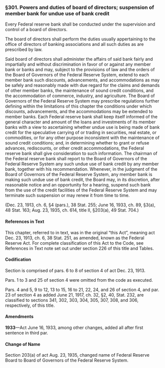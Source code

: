 ### §301. Powers and duties of board of directors; suspension of member bank for undue use of bank credit ###

Every Federal reserve bank shall be conducted under the supervision and control of a board of directors.

The board of directors shall perform the duties usually appertaining to the office of directors of banking associations and all such duties as are prescribed by law.

Said board of directors shall administer the affairs of said bank fairly and impartially and without discrimination in favor of or against any member bank or banks and may, subject to the provisions of law and the orders of the Board of Governors of the Federal Reserve System, extend to each member bank such discounts, advancements, and accommodations as may be safely and reasonably made with due regard for the claims and demands of other member banks, the maintenance of sound credit conditions, and the accommodation of commerce, industry, and agriculture. The Board of Governors of the Federal Reserve System may prescribe regulations further defining within the limitations of this chapter the conditions under which discounts, advancements, and the accommodations may be extended to member banks. Each Federal reserve bank shall keep itself informed of the general character and amount of the loans and investments of its member banks with a view to ascertaining whether undue use is being made of bank credit for the speculative carrying of or trading in securities, real estate, or commodities, or for any other purpose inconsistent with the maintenance of sound credit conditions; and, in determining whether to grant or refuse advances, rediscounts, or other credit accommodations, the Federal reserve bank shall give consideration to such information. The chairman of the Federal reserve bank shall report to the Board of Governors of the Federal Reserve System any such undue use of bank credit by any member bank, together with his recommendation. Whenever, in the judgment of the Board of Governors of the Federal Reserve System, any member bank is making such undue use of bank credit, the Board may, in its discretion, after reasonable notice and an opportunity for a hearing, suspend such bank from the use of the credit facilities of the Federal Reserve System and may terminate such suspension or may renew it from time to time.

(Dec. 23, 1913, ch. 6, §4 (pars.), 38 Stat. 255; June 16, 1933, ch. 89, §3(a), 48 Stat. 163; Aug. 23, 1935, ch. 614, title II, §203(a), 49 Stat. 704.)

#### References in Text ####

This chapter, referred to in text, was in the original “this Act”, meaning act Dec. 23, 1913, ch. 6, 38 Stat. 251, as amended, known as the Federal Reserve Act. For complete classification of this Act to the Code, see References in Text note set out under section 226 of this title and Tables.

#### Codification ####

Section is comprised of pars. 6 to 8 of section 4 of act Dec. 23, 1913.

Pars. 1 to 3 and 25 of section 4 were omitted from the code as executed.

Pars. 4 and 5, 9 to 12, 13 to 15, 16 to 21, 22, 24, and 26 of section 4, and par. 23 of section 4 as added June 21, 1917, ch. 32, §2, 40, Stat. 232, are classified to sections 341, 302, 303, 304, 305, 307, 308, and 306, respectively, of this title.

#### Amendments ####

**1933**—Act June 16, 1933, among other changes, added all after first sentence in third par.

#### Change of Name ####

Section 203(a) of act Aug. 23, 1935, changed name of Federal Reserve Board to Board of Governors of the Federal Reserve System.